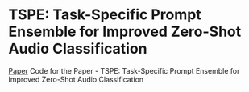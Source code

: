 # TSPE: Task-Specific Prompt Ensemble for Improved Zero-Shot Audio Classification
[Paper](https://arxiv.org/abs/2501.00398)
Code for the Paper - 
TSPE: Task-Specific Prompt Ensemble for Improved Zero-Shot Audio Classification

